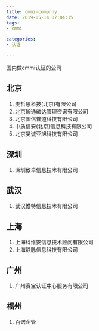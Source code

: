 ```yaml
---
title: cmmi-compnny
date: 2019-05-14 07:04:15
tags:
- cmmi

categories:
- 认证 

---
```


国内做cmmi认证的公司

## 北京
1. 麦哲思科技(北京)有限公司
1. 北京翰通融达管理咨询有限公司
1. 北京国信普道科技有限公司
1. 中质信安(北京)信息科技有限公司
1. 北京昊诚亚旭科技有限公司

## 深圳
1. 深圳致卓信息技术有限公司

## 武汉 
1. 武汉惟特信息技术有限公司

## 上海 
1. 上海科维安信息技术顾问有限公司
1. 上海静脉信息科技有限公司

## 广州 
1. 广州赛宝认证中心服务有限公司

## 福州 
1. 百诺企管





